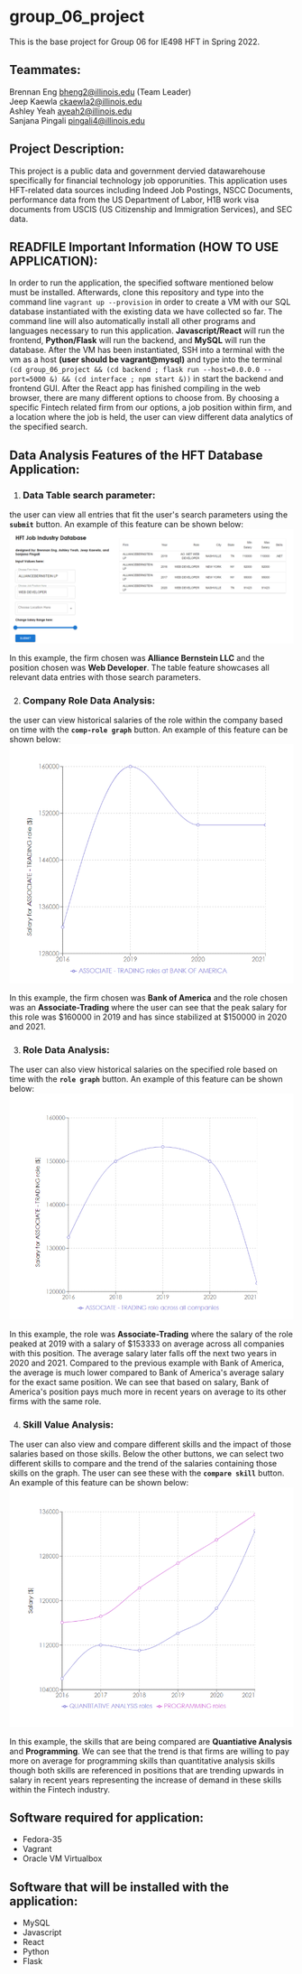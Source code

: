 # group_06_project

This is the base project for Group 06 for IE498 HFT in Spring 2022.


## Teammates:

Brennan Eng bheng2@illinois.edu (Team Leader) \
Jeep Kaewla ckaewla2@illinois.edu \
Ashley Yeah ayeah2@illinois.edu \
Sanjana Pingali pingali4@illinois.edu 

## Project Description:
This project is a public data and government dervied datawarehouse specifically for financial technology job opporunities. This application uses HFT-related data sources including Indeed Job Postings, NSCC Documents, performance data from the US Department of Labor, H1B work visa documents from USCIS (US Citizenship and Immigration Services), and SEC data.

## READFILE Important Information (HOW TO USE APPLICATION):
In order to run the application, the specified software mentioned below must be installed. Afterwards, clone this repository and type into the command line ```vagrant up --provision``` in order to create a VM with our SQL database instantiated with the existing data we have collected so far. The command line will also automatically install all other programs and languages necessary to run this application. **Javascript/React** will run the frontend, **Python/Flask** will run the backend, and **MySQL** will run the database. After the VM has been instantiated, SSH into a terminal with the vm as a host **(user should be vagrant@mysql)** and type into the terminal ```(cd group_06_project && (cd backend ; flask run --host=0.0.0.0 --port=5000 &) && (cd interface ; npm start &))``` in start the backend and frontend GUI. After the React app has finished compiling in the web browser, there are many different options to choose from. By choosing a specific Fintech related firm from our options, a job position within firm, and a location where the job is held, the user can view different data analytics of the specified search. 

## Data Analysis Features of the HFT Database Application:

1. ### Data Table search parameter:
  the user can view all entries that fit the user's search parameters using the **`submit`** button.
  An example of this feature can be shown below:
  ![alt_text](Images/HFTTableExample.PNG)

  In this example, the firm chosen was **Alliance Bernstein LLC** and the position chosen was **Web Developer**. The table feature showcases all relevant data entries with those search parameters.

2. ### Company Role Data Analysis:
  the user can view historical salaries of the role within the company based on time with the **`comp-role graph`** button. 
  An example of this feature can be shown below:
  ![alt_text](Images/HFTCompRoleExample.PNG)

  In this example, the firm chosen was **Bank of America** and the role chosen was an **Associate-Trading** where the user can see that the peak salary for this role was $160000 in 2019 and has since stabilized at $150000 in 2020 and 2021.

3. ### Role Data Analysis:
  The user can also view historical salaries on the specified role based on time with the **`role graph`** button.
  An example of this feature can be shown below:
  ![alt_text](Images/HFTRoleExample.PNG)

  In this example, the role was **Associate-Trading** where the salary of the role peaked at 2019 with a salary of $153333 on average across all companies with this position. The average salary later falls off the next two years in 2020 and 2021. Compared to the previous example with Bank of America, the average is much lower compared to Bank of America's average salary for the exact same position. We can see that based on salary, Bank of America's position pays much more in recent years on average to its other firms with the same role.

4. ### Skill Value Analysis:
  The user can also view and compare different skills and the impact of those salaries based on those skills. Below the other buttons, we can select two different skills to compare and the trend of the salaries containing those skills on the graph. The user can see these with the **`compare skill`** button.
  An example of this feature can be shown below:
  ![alt_text](Images/HFTCompareSkill.PNG)

  In this example, the skills that are being compared are **Quantiative Analysis** and **Programming**. We can see that the trend is that firms are willing to pay more on average for programming skills than quantitative analysis skills though both skills are referenced in positions that are trending upwards in salary in recent years representing the increase of demand in these skills within the Fintech industry.

## Software required for application:
* Fedora-35
* Vagrant
* Oracle VM Virtualbox

## Software that will be installed with the application:
* MySQL
* Javascript
* React
* Python
* Flask




